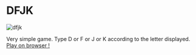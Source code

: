 # DFJK
![dfjk](https://github.com/user-attachments/assets/573e2e91-e023-43d3-8b3a-72e8f31de322)

Very simple game. Type D or F or J or K according to the letter displayed. <br>
[Play on browser !](https://petite-graine.itch.io/dfjk)
